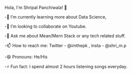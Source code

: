 Hola, I'm Shripal Panchiwala! 👋

-🌱 I’m currently learning more about Data Science,

-👯 I’m looking to collaborate on Youtube.

-💬 Ask me about Mean/Mern Stack or any tech related stuff.

-📫 How to reach me: Twitter - @imthepk , insta - @shri_m.p

-😄 Pronouns: He/His

-⚡ Fun fact: I spend almost 2 hours listening songs everyday.

<!---
shripal3354/shripal3354 is a ✨ special ✨ repository because its `README.md` (this file) appears on your GitHub profile.
You can click the Preview link to take a look at your changes.
--->
